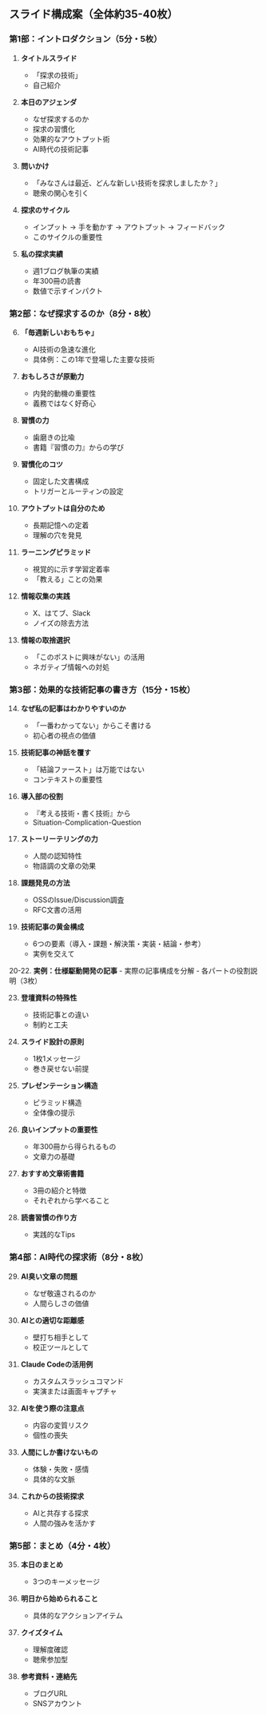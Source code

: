 ## スライド構成案（全体約35-40枚）

### 第1部：イントロダクション（5分・5枚）

1. **タイトルスライド**
   - 「探求の技術」
   - 自己紹介

2. **本日のアジェンダ**
   - なぜ探求するのか
   - 探求の習慣化
   - 効果的なアウトプット術
   - AI時代の技術記事

3. **問いかけ**
   - 「みなさんは最近、どんな新しい技術を探求しましたか？」
   - 聴衆の関心を引く

4. **探求のサイクル**
   - インプット → 手を動かす → アウトプット → フィードバック
   - このサイクルの重要性

5. **私の探求実績**
   - 週1ブログ執筆の実績
   - 年300冊の読書
   - 数値で示すインパクト

### 第2部：なぜ探求するのか（8分・8枚）

6. **「毎週新しいおもちゃ」**
   - AI技術の急速な進化
   - 具体例：この1年で登場した主要な技術

7. **おもしろさが原動力**
   - 内発的動機の重要性
   - 義務ではなく好奇心

8. **習慣の力**
   - 歯磨きの比喩
   - 書籍『習慣の力』からの学び

9. **習慣化のコツ**
   - 固定した文書構成
   - トリガーとルーティンの設定

10. **アウトプットは自分のため**
    - 長期記憶への定着
    - 理解の穴を発見

11. **ラーニングピラミッド**
    - 視覚的に示す学習定着率
    - 「教える」ことの効果

12. **情報収集の実践**
    - X、はてブ、Slack
    - ノイズの除去方法

13. **情報の取捨選択**
    - 「このポストに興味がない」の活用
    - ネガティブ情報への対処

### 第3部：効果的な技術記事の書き方（15分・15枚）

14. **なぜ私の記事はわかりやすいのか**
    - 「一番わかってない」からこそ書ける
    - 初心者の視点の価値

15. **技術記事の神話を覆す**
    - 「結論ファースト」は万能ではない
    - コンテキストの重要性

16. **導入部の役割**
    - 『考える技術・書く技術』から
    - Situation-Complication-Question

17. **ストーリーテリングの力**
    - 人間の認知特性
    - 物語調の文章の効果

18. **課題発見の方法**
    - OSSのIssue/Discussion調査
    - RFC文書の活用

19. **技術記事の黄金構成**
    - 6つの要素（導入・課題・解決策・実装・結論・参考）
    - 実例を交えて

20-22. **実例：仕様駆動開発の記事** - 実際の記事構成を分解 - 各パートの役割説明（3枚）

23. **登壇資料の特殊性**
    - 技術記事との違い
    - 制約と工夫

24. **スライド設計の原則**
    - 1枚1メッセージ
    - 巻き戻せない前提

25. **プレゼンテーション構造**
    - ピラミッド構造
    - 全体像の提示

26. **良いインプットの重要性**
    - 年300冊から得られるもの
    - 文章力の基礎

27. **おすすめ文章術書籍**
    - 3冊の紹介と特徴
    - それぞれから学べること

28. **読書習慣の作り方**
    - 実践的なTips

### 第4部：AI時代の探求術（8分・8枚）

29. **AI臭い文章の問題**
    - なぜ敬遠されるのか
    - 人間らしさの価値

30. **AIとの適切な距離感**
    - 壁打ち相手として
    - 校正ツールとして

31. **Claude Codeの活用例**
    - カスタムスラッシュコマンド
    - 実演または画面キャプチャ

32. **AIを使う際の注意点**
    - 内容の変質リスク
    - 個性の喪失

33. **人間にしか書けないもの**
    - 体験・失敗・感情
    - 具体的な文脈

34. **これからの技術探求**
    - AIと共存する探求
    - 人間の強みを活かす

### 第5部：まとめ（4分・4枚）

35. **本日のまとめ**
    - 3つのキーメッセージ

36. **明日から始められること**
    - 具体的なアクションアイテム

37. **クイズタイム**
    - 理解度確認
    - 聴衆参加型

38. **参考資料・連絡先**
    - ブログURL
    - SNSアカウント
